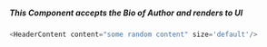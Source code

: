##### This Component accepts the Bio of Author and renders to UI
``` js
<HeaderContent content="some random content" size='default'/>
```